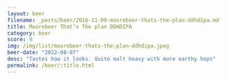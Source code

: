 ```yaml
---
layout: beer
filename: _posts/beer/2016-11-09-moorebeer-thats-the-plan-ddhdipa.md
title: Moorebeer That’s The plan DDHDIPA
category: beer
score: 9
img: /img/list/moorebeer-thats-the-plan-ddhdipa.jpeg
beer-date: "2022-08-07"
desc: "Tastes how it looks. Quite malt heavy with more earthy hops"
permalink: /beer/:title.html
---
```

